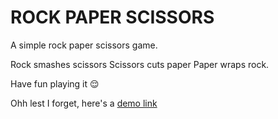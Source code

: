 # ROCK PAPER SCISSORS

A simple rock paper scissors game.

Rock smashes scissors
Scissors cuts paper
Paper wraps rock.

Have fun playing it 😌

Ohh lest I forget, here's a [demo link](https://quentin-rockpaperscissors.netlify.app/)
